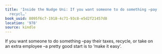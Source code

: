 ```yaml
---
title: 'Inside the Nudge Uni: If you want someone to do something –pay their taxes,
  recycl…'
book_uuid: 8095f6c7-1918-4c71-93c8-e5d2f21457d8
location: '978'
source: kindle
---
```


If you want someone to do something –pay their taxes, recycle, or take on an extra employee –a pretty good start is to ‘make it easy’.